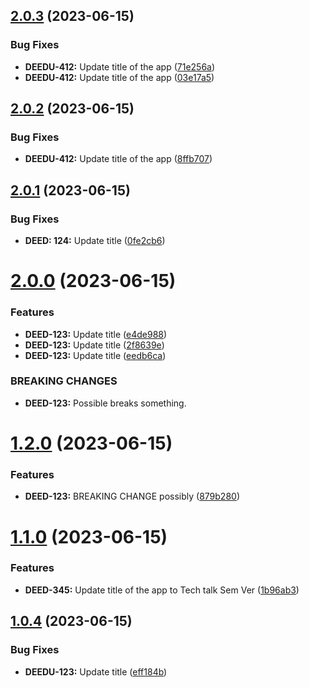 ## [2.0.3](https://github.com/shenky1/Semantic-Release-Angular/compare/v2.0.2...v2.0.3) (2023-06-15)


### Bug Fixes

* **DEEDU-412:** Update title of the app ([71e256a](https://github.com/shenky1/Semantic-Release-Angular/commit/71e256ac785e4faaa95ccfbeb724dda01de5b56e))
* **DEEDU-412:** Update title of the app ([03e17a5](https://github.com/shenky1/Semantic-Release-Angular/commit/03e17a56268b6a41ab86e25794cbe57c96201666))

## [2.0.2](https://github.com/shenky1/Semantic-Release-Angular/compare/v2.0.1...v2.0.2) (2023-06-15)


### Bug Fixes

* **DEEDU-412:** Update title of the app ([8ffb707](https://github.com/shenky1/Semantic-Release-Angular/commit/8ffb7073c8be4645565a648c42689d8325253f97))

## [2.0.1](https://github.com/shenky1/Semantic-Release-Angular/compare/v2.0.0...v2.0.1) (2023-06-15)


### Bug Fixes

* **DEED: 124:** Update title ([0fe2cb6](https://github.com/shenky1/Semantic-Release-Angular/commit/0fe2cb6428abf08ca4d463ab71d70cc74b477c06))

# [2.0.0](https://github.com/shenky1/Semantic-Release-Angular/compare/v1.2.0...v2.0.0) (2023-06-15)


### Features

* **DEED-123:** Update title ([e4de988](https://github.com/shenky1/Semantic-Release-Angular/commit/e4de98882543c4e8be738328151d67c0ef388395))
* **DEED-123:** Update title ([2f8639e](https://github.com/shenky1/Semantic-Release-Angular/commit/2f8639e5b2f807e5f20cb6a9ec19cd9d4eb5b605))
* **DEED-123:** Update title ([eedb6ca](https://github.com/shenky1/Semantic-Release-Angular/commit/eedb6ca6b84b500acdc6abc8a5bda2412192a58c))


### BREAKING CHANGES

* **DEED-123:** Possible breaks something.

# [1.2.0](https://github.com/shenky1/Semantic-Release-Angular/compare/v1.1.0...v1.2.0) (2023-06-15)


### Features

* **DEED-123:** BREAKING CHANGE possibly ([879b280](https://github.com/shenky1/Semantic-Release-Angular/commit/879b2803acb3c14f28732d1df82e3dadd0f3703f))

# [1.1.0](https://github.com/shenky1/Semantic-Release-Angular/compare/v1.0.4...v1.1.0) (2023-06-15)


### Features

* **DEED-345:** Update title of the app to Tech talk Sem Ver ([1b96ab3](https://github.com/shenky1/Semantic-Release-Angular/commit/1b96ab3c1368cb4423f4e51ec7963f04d8e9daf6))

## [1.0.4](https://github.com/shenky1/Semantic-Release-Angular/compare/v1.0.3...v1.0.4) (2023-06-15)


### Bug Fixes

* **DEEDU-123:** Update title ([eff184b](https://github.com/shenky1/Semantic-Release-Angular/commit/eff184b52c9b10ac2b5f803a8979bb6a4265af82))
